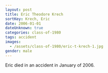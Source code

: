 ```yaml
---
layout: post
title: Eric Theodore Krech
sortKey: Krech, Eric
date: 2006-01-01
dateUnknown: true
categories: class-of-1980
tags: accident
images:
  - /assets/class-of-1980/eric-t-krech-1.jpg
gender: male
---
```

Eric died in an accident in January of 2006. 
